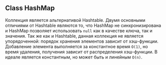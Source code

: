 ## Class HashMap
Коллекция является альтернативой Hashtable. Двумя основными отличиями от Hashtable являются то, 
что HashMap не синхронизирована и HashMap позволяет использовать `null` как в качестве ключа, так и значения. 
Так же как и Hashtable, данная коллекция не является упорядоченной: порядок хранения элементов зависит от хэш-функции. 
Добавление элемента выполняется за константное время `O(1)`, но время удаления, получения 
зависит от распределения хэш-функции. В идеале является константным, но может быть и линейным `O(n)`.